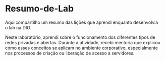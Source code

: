 # Resumo-de-Lab
Aqui compartilho um resumo das lições que aprendi enquanto desenvolvia o lab na DIO.

Neste laboratório, aprendi sobre o funcionamento dos diferentes tipos de redes privadas e abertas. Durante a atividade, recebi mentoria que explicou como esses conceitos se aplicam no ambiente corporativo, especialmente nos processos de criação ou liberação de acesso a servidores.
